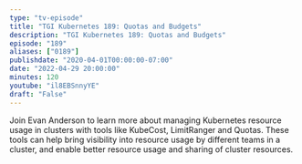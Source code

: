 ```yaml
---
type: "tv-episode"
title: "TGI Kubernetes 189: Quotas and Budgets"
description: "TGI Kubernetes 189: Quotas and Budgets"
episode: "189"
aliases: ["0189"]
publishdate: "2020-04-01T00:00:00-07:00"
date: "2022-04-29 20:00:00"
minutes: 120
youtube: "il8EBSnnyYE"
draft: "False"
---
```


Join Evan Anderson to learn more about managing Kubernetes resource usage in clusters with tools like KubeCost, LimitRanger and Quotas. These tools can help bring visibility into resource usage by different teams in a cluster, and enable better resource usage and sharing of cluster resources.